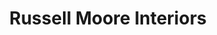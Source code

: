 ---
title: "Russell Moore Interiors"
url: /chelmsford/russell-moore-interiors/
shop: interior decoration
---